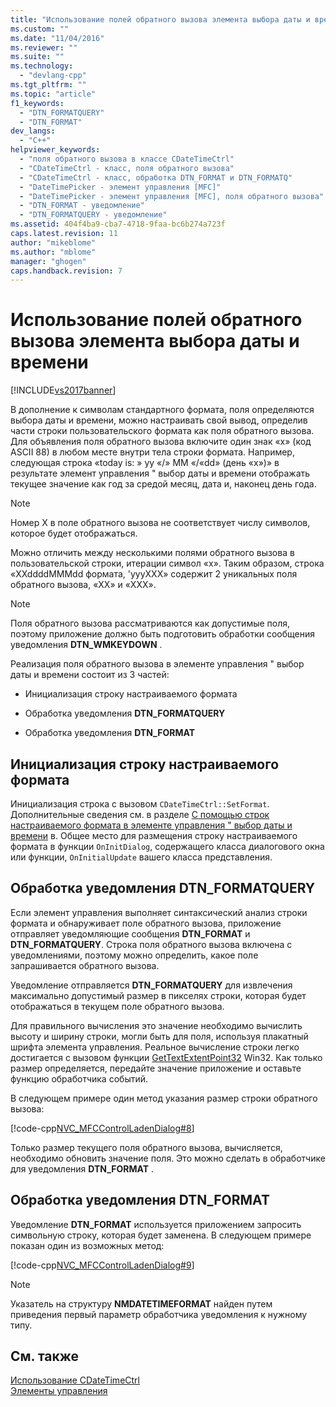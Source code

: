 ```yaml
---
title: "Использование полей обратного вызова элемента выбора даты и времени | Microsoft Docs"
ms.custom: ""
ms.date: "11/04/2016"
ms.reviewer: ""
ms.suite: ""
ms.technology: 
  - "devlang-cpp"
ms.tgt_pltfrm: ""
ms.topic: "article"
f1_keywords: 
  - "DTN_FORMATQUERY"
  - "DTN_FORMAT"
dev_langs: 
  - "C++"
helpviewer_keywords: 
  - "поля обратного вызова в классе CDateTimeCtrl"
  - "CDateTimeCtrl - класс, поля обратного вызова"
  - "CDateTimeCtrl - класс, обработка DTN_FORMAT и DTN_FORMATQ"
  - "DateTimePicker - элемент управления [MFC]"
  - "DateTimePicker - элемент управления [MFC], поля обратного вызова"
  - "DTN_FORMAT - уведомление"
  - "DTN_FORMATQUERY - уведомление"
ms.assetid: 404f4ba9-cba7-4718-9faa-bc6b274a723f
caps.latest.revision: 11
author: "mikeblome"
ms.author: "mblome"
manager: "ghogen"
caps.handback.revision: 7
---
```

# Использование полей обратного вызова элемента выбора даты и времени
[!INCLUDE[vs2017banner](../assembler/inline/includes/vs2017banner.md)]

В дополнение к символам стандартного формата, поля определяются выбора даты и времени, можно настраивать свой вывод, определив части строки пользовательского формата как поля обратного вызова.  Для объявления поля обратного вызова включите один знак «x» \(код ASCII 88\) в любом месте внутри тела строки формата.  Например, следующая строка «today is: » yy «\/» MM «\/«dd» \(день «x»\)» в результате элемент управления " выбор даты и времени отображать текущее значение как год за средой месяц, дата и, наконец день года.  
  
> [!NOTE]
>  Номер X в поле обратного вызова не соответствует числу символов, которое будет отображаться.  
  
 Можно отличить между несколькими полями обратного вызова в пользовательской строки, итерации символ «x».  Таким образом, строка «XXddddMMMdd формата, 'yyyXXX» содержит 2 уникальных поля обратного вызова, «XX» и «XXX».  
  
> [!NOTE]
>  Поля обратного вызова рассматриваются как допустимые поля, поэтому приложение должно быть подготовить обработки сообщения уведомления **DTN\_WMKEYDOWN** .  
  
 Реализация поля обратного вызова в элементе управления " выбор даты и времени состоит из 3 частей:  
  
-   Инициализация строку настраиваемого формата  
  
-   Обработка уведомления **DTN\_FORMATQUERY**  
  
-   Обработка уведомления **DTN\_FORMAT**  
  
## Инициализация строку настраиваемого формата  
 Инициализация строка с вызовом `CDateTimeCtrl::SetFormat`.  Дополнительные сведения см. в разделе [С помощью строк настраиваемого формата в элементе управления " выбор даты и времени](../mfc/using-custom-format-strings-in-a-date-and-time-picker-control.md) в.  Общее место для размещения строку настраиваемого формата в функции `OnInitDialog`, содержащего класса диалогового окна или функции, `OnInitialUpdate` вашего класса представления.  
  
## Обработка уведомления DTN\_FORMATQUERY  
 Если элемент управления выполняет синтаксический анализ строки формата и обнаруживает поле обратного вызова, приложение отправляет уведомляющие сообщения **DTN\_FORMAT** и **DTN\_FORMATQUERY**.  Строка поля обратного вызова включена с уведомлениями, поэтому можно определить, какое поле запрашивается обратного вызова.  
  
 Уведомление отправляется **DTN\_FORMATQUERY** для извлечения максимально допустимый размер в пикселях строки, которая будет отображаться в текущем поле обратного вызова.  
  
 Для правильного вычисления это значение необходимо вычислить высоту и ширину строки, могли быть для поля, используя плакатный шрифта элемента управления.  Реальное вычисление строки легко достигается с вызовом функции [GetTextExtentPoint32](http://msdn.microsoft.com/library/windows/desktop/dd144938) Win32.  Как только размер определяется, передайте значение приложение и оставьте функцию обработчика событий.  
  
 В следующем примере один метод указания размер строки обратного вызова:  
  
 [!code-cpp[NVC_MFCControlLadenDialog#8](../mfc/codesnippet/CPP/using-callback-fields-in-a-date-and-time-picker-control_1.cpp)]  
  
 Только размер текущего поля обратного вызова, вычисляется, необходимо обновить значение поля.  Это можно сделать в обработчике для уведомления **DTN\_FORMAT** .  
  
## Обработка уведомления DTN\_FORMAT  
 Уведомление **DTN\_FORMAT** используется приложением запросить символьную строку, которая будет заменена.  В следующем примере показан один из возможных метод:  
  
 [!code-cpp[NVC_MFCControlLadenDialog#9](../mfc/codesnippet/CPP/using-callback-fields-in-a-date-and-time-picker-control_2.cpp)]  
  
> [!NOTE]
>  Указатель на структуру **NMDATETIMEFORMAT**  найден путем приведения первый параметр обработчика уведомления к нужному типу.  
  
## См. также  
 [Использование CDateTimeCtrl](../mfc/using-cdatetimectrl.md)   
 [Элементы управления](../mfc/controls-mfc.md)